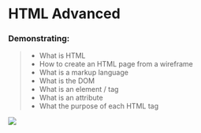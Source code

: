 # HTML Advanced

### Demonstrating:

> - What is HTML
> - How to create an HTML page from a wireframe
> - What is a markup language
> - What is the DOM
> - What is an element / tag
> - What is an attribute
> - What the purpose of each HTML tag

![ ](https://s3.amazonaws.com/alu-intranet.hbtn.io/uploads/medias/2021/4/1f4cd63ecc3a8c03b0f4309b74aca179e225aabf.jpg?X-Amz-Algorithm=AWS4-HMAC-SHA256&X-Amz-Credential=AKIARDDGGGOUZTW2RLVB%2F20221001%2Fus-east-1%2Fs3%2Faws4_request&X-Amz-Date=20221001T121811Z&X-Amz-Expires=86400&X-Amz-SignedHeaders=host&X-Amz-Signature=65a1010ab948977f6cba8edc67792803260680cc96640e6426702e52d55c99db)
